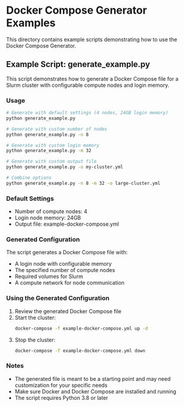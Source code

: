 # Docker Compose Generator Examples

This directory contains example scripts demonstrating how to use the Docker Compose Generator.

## Example Script: generate_example.py

This script demonstrates how to generate a Docker Compose file for a Slurm cluster with configurable compute nodes and login memory.

### Usage

```bash
# Generate with default settings (4 nodes, 24GB login memory)
python generate_example.py

# Generate with custom number of nodes
python generate_example.py -n 8

# Generate with custom login memory
python generate_example.py -m 32

# Generate with custom output file
python generate_example.py -o my-cluster.yml

# Combine options
python generate_example.py -n 8 -m 32 -o large-cluster.yml
```

### Default Settings

- Number of compute nodes: 4
- Login node memory: 24GB
- Output file: example-docker-compose.yml

### Generated Configuration

The script generates a Docker Compose file with:
- A login node with configurable memory
- The specified number of compute nodes
- Required volumes for Slurm
- A compute network for node communication

### Using the Generated Configuration

1. Review the generated Docker Compose file
2. Start the cluster:
   ```bash
   docker-compose -f example-docker-compose.yml up -d
   ```
3. Stop the cluster:
   ```bash
   docker-compose -f example-docker-compose.yml down
   ```

### Notes

- The generated file is meant to be a starting point and may need customization for your specific needs
- Make sure Docker and Docker Compose are installed and running
- The script requires Python 3.8 or later 